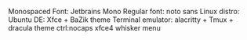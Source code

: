 Monospaced Font: Jetbrains Mono
Regular font: noto sans
Linux distro: Ubuntu
DE: Xfce + BaZik theme
Terminal emulator: alacritty + Tmux + dracula theme
ctrl:nocaps
xfce4 whisker menu
